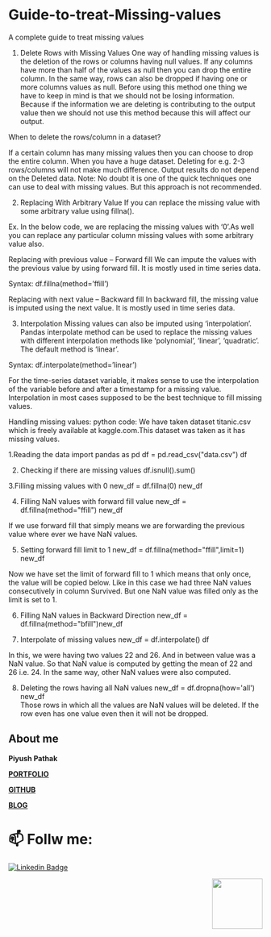 # Guide-to-treat-Missing-values
A complete guide to treat missing values

1. Delete Rows with Missing Values
One way of handling missing values is the deletion of the rows or columns having null values. If any columns have more than half of the values as null then you can drop the entire column. In the same way, rows can also be dropped if having one or more columns values as null. Before using this method one thing we have to keep in mind is that we should not be losing information. Because if the information we are deleting is contributing to the output value then we should not use this method because this will affect our output.

When to delete the rows/column in a dataset?

If a certain column has many missing values then you can choose to drop the entire column.
When you have a huge dataset. Deleting for e.g. 2-3 rows/columns will not make much difference.
Output results do not depend on the Deleted data. 
Note: No doubt it is one of the quick techniques one can use to deal with missing values. But this approach is not recommended. 

2. Replacing With Arbitrary Value
If you can replace the missing value with some arbitrary value using fillna().

Ex. In the below code, we are replacing the missing values with ‘0’.As well you can replace any particular column missing values with some arbitrary value also.

Replacing with previous value – Forward fill
We can impute the values with the previous value by using forward fill. It is mostly used in time series data.

Syntax: df.fillna(method=’ffill’)


Replacing with next value – Backward fill
In backward fill, the missing value is imputed using the next value. It is mostly used in time series data.


3. Interpolation
Missing values can also be imputed using ‘interpolation’. Pandas interpolate method can be used to replace the missing values with different interpolation methods like ‘polynomial’, ‘linear’, ‘quadratic’. The default method is ‘linear’.

Syntax: df.interpolate(method=’linear’)

For the time-series dataset variable, it makes sense to use the interpolation of the variable before and after a timestamp for a missing value. Interpolation in most cases supposed to be the best technique to fill missing values.

Handling missing values: python code:
We have taken dataset titanic.csv which is freely available at kaggle.com.This dataset was taken as it has missing values.

1.Reading the data
import pandas as pd
df = pd.read_csv("data.csv")
df
 
2. Checking if there are missing values
df.isnull().sum()
 
3.Filling missing values with 0
new_df = df.fillna(0)
new_df
 
4. Filling NaN values with forward fill value
new_df = df.fillna(method="ffill")
new_df
 
If we use forward fill that simply means we are forwarding the previous value where ever we have NaN values.

5. Setting forward fill limit to 1 
new_df = df.fillna(method="ffill",limit=1)
new_df

Now we have set the limit of forward fill to 1 which means that only once, the value will be copied below. Like in this case we had three NaN values consecutively in column Survived. But one NaN value was filled only as the limit is set to 1.

6. Filling NaN values in Backward Direction
new_df = df.fillna(method="bfill")new_df    

7. Interpolate of missing values
new_df = df.interpolate() 
df    

In this, we were having two values 22 and 26. And in between value was a NaN value. So that NaN value is computed by getting the mean of 22 and 26 i.e. 24. In the same way, other NaN values were also computed.

8. Deleting the rows having all NaN values
new_df = df.dropna(how='all')
new_df      
Those rows in which all the values are NaN values will be deleted. If the row even has one value even then it will not be dropped.

## About me

**Piyush Pathak**

[**PORTFOLIO**](https://anirudhrapathak3.wixsite.com/piyush)

[**GITHUB**](https://github.com/piyushpathak03)

[**BLOG**](https://medium.com/@piyushpathak03)


# 📫 Follw me: 

[![Linkedin Badge](https://img.shields.io/badge/-PiyushPathak-blue?style=flat-square&logo=Linkedin&logoColor=white&link=https://www.linkedin.com/in/piyushpathak03/)](https://www.linkedin.com/in/piyushpathak03/)

<p  align="right"><img height="100" src = "https://media.giphy.com/media/l3URDstnIjBNY7rwLB/giphy.gif"></p>


